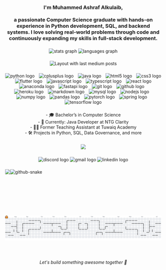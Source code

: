 <h3 align="center">I'm Muhammed Ashraf Alkulaib,<br><br> a passionate Computer Science graduate with hands-on experience in Python development, SQL, and backend systems. I love solving real-world problems through code and continuously expanding my skills in full-stack development.</h3>

###

<div align="center">
  <img src="https://github-readme-stats.vercel.app/api?username=BuAshraf&hide_title=false&hide_rank=false&show_icons=true&include_all_commits=true&count_private=true&disable_animations=false&theme=dracula&locale=en&hide_border=false" height="150" alt="stats graph"  />
  <img src="https://github-readme-stats.vercel.app/api/top-langs?username=BuAshraf&locale=en&hide_title=false&layout=compact&card_width=320&langs_count=5&theme=dracula&hide_border=false" height="150" alt="languages graph"  />
</div>

###

<div align="center">
  <img src="https://github-read-medium-git-main.pahlevikun.vercel.app/latest?limit=4" alt="Layout with last medium posts"  />
</div>

###

<div align="center">
  <img src="https://cdn.jsdelivr.net/gh/devicons/devicon/icons/python/python-original.svg" height="25" alt="python logo"  />
  <img width="6" />
  <img src="https://cdn.jsdelivr.net/gh/devicons/devicon/icons/cplusplus/cplusplus-original.svg" height="25" alt="cplusplus logo"  />
  <img width="6" />
  <img src="https://cdn.jsdelivr.net/gh/devicons/devicon/icons/java/java-original.svg" height="25" alt="java logo"  />
  <img width="6" />
  <img src="https://cdn.jsdelivr.net/gh/devicons/devicon/icons/html5/html5-original.svg" height="25" alt="html5 logo"  />
  <img width="6" />
  <img src="https://cdn.jsdelivr.net/gh/devicons/devicon/icons/css3/css3-original.svg" height="25" alt="css3 logo"  />
  <img width="6" />
  <img src="https://cdn.jsdelivr.net/gh/devicons/devicon/icons/flutter/flutter-original.svg" height="25" alt="flutter logo"  />
  <img width="6" />
  <img src="https://cdn.jsdelivr.net/gh/devicons/devicon/icons/javascript/javascript-original.svg" height="25" alt="javascript logo"  />
  <img width="6" />
  <img src="https://cdn.jsdelivr.net/gh/devicons/devicon/icons/typescript/typescript-original.svg" height="25" alt="typescript logo"  />
  <img width="6" />
  <img src="https://cdn.jsdelivr.net/gh/devicons/devicon/icons/react/react-original.svg" height="25" alt="react logo"  />
  <img width="6" />
  <img src="https://cdn.jsdelivr.net/gh/devicons/devicon/icons/anaconda/anaconda-original.svg" height="25" alt="anaconda logo"  />
  <img width="6" />
  <img src="https://cdn.jsdelivr.net/gh/devicons/devicon/icons/fastapi/fastapi-original.svg" height="25" alt="fastapi logo"  />
  <img width="6" />
  <img src="https://cdn.jsdelivr.net/gh/devicons/devicon/icons/git/git-original.svg" height="25" alt="git logo"  />
  <img width="6" />
  <img src="https://cdn.jsdelivr.net/gh/devicons/devicon/icons/github/github-original.svg" height="25" alt="github logo"  />
  <img width="6" />
  <img src="https://cdn.jsdelivr.net/gh/devicons/devicon/icons/heroku/heroku-original.svg" height="25" alt="heroku logo"  />
  <img width="6" />
  <img src="https://cdn.jsdelivr.net/gh/devicons/devicon/icons/markdown/markdown-original.svg" height="25" alt="markdown logo"  />
  <img width="6" />
  <img src="https://cdn.jsdelivr.net/gh/devicons/devicon/icons/mysql/mysql-original.svg" height="25" alt="mysql logo"  />
  <img width="6" />
  <img src="https://cdn.jsdelivr.net/gh/devicons/devicon/icons/nodejs/nodejs-original.svg" height="25" alt="nodejs logo"  />
  <img width="6" />
  <img src="https://cdn.jsdelivr.net/gh/devicons/devicon/icons/numpy/numpy-original.svg" height="25" alt="numpy logo"  />
  <img width="6" />
  <img src="https://cdn.jsdelivr.net/gh/devicons/devicon/icons/pandas/pandas-original.svg" height="25" alt="pandas logo"  />
  <img width="6" />
  <img src="https://cdn.jsdelivr.net/gh/devicons/devicon/icons/pytorch/pytorch-original.svg" height="25" alt="pytorch logo"  />
  <img width="6" />
  <img src="https://cdn.jsdelivr.net/gh/devicons/devicon/icons/spring/spring-original.svg" height="25" alt="spring logo"  />
  <img width="6" />
  <img src="https://cdn.jsdelivr.net/gh/devicons/devicon/icons/tensorflow/tensorflow-original.svg" height="25" alt="tensorflow logo"  />
</div>

###

<p align="center">- 🎓 Bachelor’s in Computer Science  <br>- 💼 Currently: Java Developer at NTG Clarity  <br>- 🧑‍🏫 Former Teaching Assistant at Tuwaiq Academy  <br>- 🛠️ Projects in Python, SQL, Data Governance, and more</p>

###

<div align="center">
  <img src="https://profile-counter.glitch.me/BuAshraf/count.svg?"  />
</div>

###

<div align="center">
  <img src="https://img.shields.io/static/v1?message=Discord&logo=discord&label=&color=7289DA&logoColor=white&labelColor=&style=plastic" height="36" alt="discord logo"  />
  <img src="https://img.shields.io/static/v1?message=Gmail&logo=gmail&label=&color=D14836&logoColor=white&labelColor=&style=plastic" height="36" alt="gmail logo"  />
  <img src="https://img.shields.io/static/v1?message=LinkedIn&logo=linkedin&label=&color=0077B5&logoColor=white&labelColor=&style=plastic" height="36" alt="linkedin logo"  />
</div>

###

<img align="left" height="150" src="https://media1.giphy.com/media/v1.Y2lkPTc5MGI3NjExNDR5aXRmaGw2cmU1MWQ0NGwyd2xkdm43YTUybDBkc2E2ZGFkZzUwbCZlcD12MV9pbnRlcm5hbF9naWZfYnlfaWQmY3Q9Zw/OLPQ6z2hlHmwFc4Hso/giphy.gif"  />

###

<picture>
  <source media="(prefers-color-scheme: dark)" srcset="https://raw.githubusercontent.com/BuAshraf/BuAshraf/output/github-snake-dark.svg" />
  <source media="(prefers-color-scheme: light)" srcset="https://raw.githubusercontent.com/BuAshraf/BuAshraf/output/github-snake.svg" />
  <img alt="github-snake" src="https://raw.githubusercontent.com/BuAshraf/BuAshraf/output/github-snake.svg" />
</picture>

###

<br clear="both">

<picture>
  <source media="(prefers-color-scheme: dark)" srcset="https://raw.githubusercontent.com/BuAshraf/BuAshraf/output/pacman-contribution-graph-dark.svg">
  <source media="(prefers-color-scheme: light)" srcset="https://raw.githubusercontent.com/BuAshraf/BuAshraf/output/pacman-contribution-graph.svg">
  <img alt="pacman contribution graph" src="https://raw.githubusercontent.com/BuAshraf/BuAshraf/output/pacman-contribution-graph.svg">
</picture>

###

<br clear="both">

<h6 align="center">Let's build something awesome together 🚀</h6>

###
